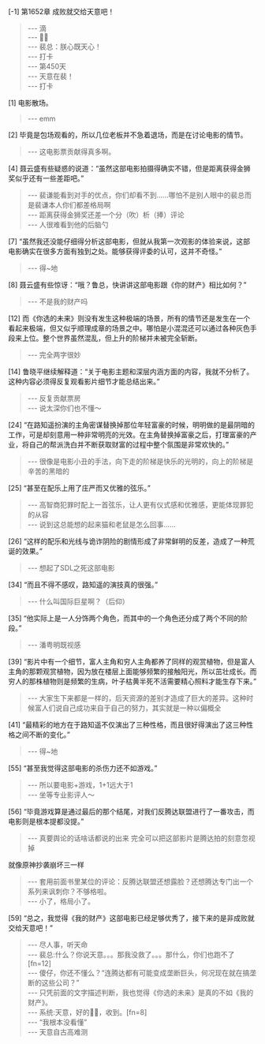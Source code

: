 
[-1] 第1652章 成败就交给天意吧！
>--- 滴<br>
>--- 🐾👣<br>
>--- 裴总：朕心既天心！<br>
>--- 打卡<br>
>--- 第450天<br>
>--- 天意在裴！<br>
>--- 打卡<br>

[1] 电影散场。
>--- emm<br>

[2] 毕竟是包场观看的，所以几位老板并不急着退场，而是在讨论电影的情节。
>--- 这电影票贡献得真多啊。<br>

[4] 聂云盛有些疑惑的说道：“虽然这部电影拍摄得确实不错，但是距离获得金狮奖似乎还有一些差距吧。”
>--- 裴谦能看到对手的优点，你们却看不到……哪怕不是别人眼中的裴总而是裴谦本人你们都差格局啊<br>
>--- 距离获得金狮奖还差一个分（吹）析（捧）评论<br>
>--- 人很难看到他的后脑勺<br>

[7] “虽然我还没能仔细得分析这部电影，但就从我第一次观影的体验来说，这部电影确实在很多方面有独到之处。能够获得评委的认可，这并不奇怪。”
>--- 得~地<br>

[8] 聂云盛有些惊讶：“哦？鲁总，快讲讲这部电影跟《你的财产》相比如何？”
>--- 不是我的财产吗<br>

[12] 而《你选的未来》则没有发生这种极端的场景，所有的情节还是发生在一个看起来极端，但又似乎顺理成章的场景之中。哪怕是小混混还可以通过各种灰色手段来上位。整个世界虽然混乱，但上升的阶梯并未被完全斩断。
>--- 完全两字很妙<br>

[14] 鲁晓平继续解释道：“关于电影主题和深层内涵方面的内容，我就不分析了。这种内容必须得反复观看影片细节才能总结出来。”
>--- 反复贡献票房<br>
>--- 说太深你们也不懂～<br>

[24] “在路知遥扮演的主角密谋替换掉那位年轻富豪的时候，明明做的是最阴暗的工作，可是却刻意用一种非常明亮的光效。在主角替换掉富豪之后，打理富豪的产业，将自己的帮派洗白并不断获取财富的过程中整个氛围是非常欢快的。”
>--- 很像是电影小丑的手法，向下走的阶梯是快乐的光明的，向上的阶梯是辛苦的黑暗的<br>

[25] “甚至在配乐上用了庄严而又优雅的弦乐。”
>--- 高智商犯罪时配上一首弦乐，让人更有仪式感和优雅感，更能体现罪犯的从容<br>
>--- 说到这总能想的起来猫和老鼠是怎么回事……<br>

[26] “这样的配乐和光线与诡诈阴险的剧情形成了非常鲜明的反差，造成了一种荒诞的效果。”
>--- 想起了SDL之死这部电影<br>

[34] “而且不得不感叹，路知遥的演技真的很强。”
>--- 什么叫国际巨星啊？（后仰）<br>

[35] “他实际上是一人分饰两个角色，而其中的一个角色还分成了两个不同的阶段。”
>--- 潘粤明既视感<br>

[39] “影片中有一个细节，富人主角和穷人主角都养了同样的观赏植物，但是富人主角的那颗观赏植物，因为放在楼层上面能够频繁的接触阳光，所以茁壮成长。而穷人的那株植物则是频繁的生病，叶子枯黄半死不活需要精心照料才能生存下来。”
>--- 大家生下来都是一样的，后天资源的差别才造成了巨大的差异。这种时候富人们说自己成功来自于自己的努力，其实就是一种以偏概全<br>

[41] “最精彩的地方在于路知遥不仅演出了三种性格，而且很好得演出了这三种性格之间不断的变化。”
>--- 得~地<br>

[55] “甚至我觉得这部电影的杀伤力还不如游戏。”
>--- 所以要电影+游戏，1+1远大于1<br>
>--- 坐等专业影评人～<br>

[56] “毕竟游戏算是通过最后的那个结尾，对我们反腾达联盟进行了一番攻击，而电影则是根本提都没提。”
>--- 真要舆论的话啥话都说的出来
完全可以把这部影片是腾达拍的刻意忽视掉

就像原神抄袭崩坏三一样<br>
>--- 套用前面书里某位的评论：反腾达联盟还想露脸？还想腾达专门出一个系列来讽刺你？不够格啦。<br>
>--- 小了，格局小了。<br>

[59] “总之，我觉得《我的财产》这部电影已经足够优秀了，接下来的是非成败就交给天意吧！”
>--- 尽人事，听天命<br>
>--- 裴总:什么？你说天意。。。那我没救了。。。那什么，你们也跑不了[fn=12]<br>
>--- 傻仔，你还不懂么？“连腾达都有可能变成垄断巨头，何况现在就在搞垄断的这些公司？”<br>
>--- 只凭前面的文字描述判断，我也觉得《你选的未来》是真的不如《我的财产》。<br>
>--- 系统:天意，好的👌🏻，收到。[fn=8]<br>
>--- “我根本没看懂”<br>
>--- 天意自古高难测<br>
